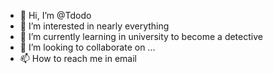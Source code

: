 - 👋 Hi, I’m @Tdodo
- 👀 I’m interested in nearly everything
- 🌱 I’m currently learning in university to become a detective
- 💞️ I’m looking to collaborate on ...
- 📫 How to reach me in email

<!---
Tdodo/Tdodo is a ✨ special ✨ repository because its `README.md` (this file) appears on your GitHub profile.
You can click the Preview link to take a look at your changes.
--->
